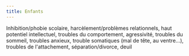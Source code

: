 ```yaml
---
title: Enfants
---
```

Inhibition/phobie scolaire, harcèlement/problèmes relationnels, haut potentiel intellectuel, troubles du comportement, agressivité, troubles du sommeil, troubles anxieux, trouble somatiques (mal de tête, au ventre...), troubles de l'attachement, séparation/divorce, deuil